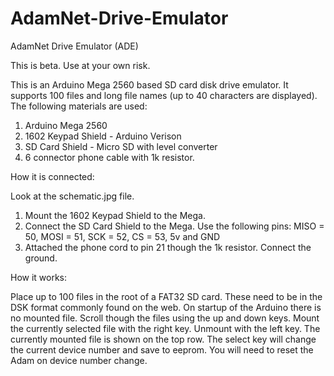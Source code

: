 # AdamNet-Drive-Emulator
AdamNet Drive Emulator (ADE)

This is beta. Use at your own risk.

This is an Arduino Mega 2560 based SD card disk drive emulator. It supports 100 files and long file names (up to 40 characters are displayed).  The following materials are used:

 1. Arduino Mega 2560
 2. 1602 Keypad Shield - Arduino Verison
 3. SD Card Shield - Micro SD with level converter
 4. 6 connector phone cable with 1k resistor.

How it is connected:

 Look at the schematic.jpg file.

 1. Mount the 1602 Keypad Shield to the Mega.
 2. Connect the SD Card Shield to the Mega.
 	Use the following pins: MISO = 50, MOSI = 51, SCK = 52, CS = 53, 5v and GND
 3. Attached the phone cord to pin 21 though the 1k resistor. Connect the ground. 

How it works:

Place up to 100 files in the root of a FAT32 SD card. These need to be in the DSK format commonly found on the web. On startup of the Arduino there is no mounted file. Scroll though the files using the up and down keys. Mount the currently selected file with the right key. Unmount with the left key. The currently mounted file is shown on the top row. The select key will change the current device number and save to eeprom. You will need to reset the Adam on device number change.

